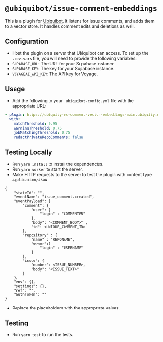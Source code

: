 # `@ubiquibot/issue-comment-embeddings`

This is a plugin for [Ubiquibot](https://github.com/ubiquity/ubiquibot-kernel). It listens for issue comments, and adds them to a vector store. It handles comment edits and deletions as well.

## Configuration
- Host the plugin on a server that Ubiquibot can access.
To set up the `.dev.vars` file, you will need to provide the following variables:
- `SUPABASE_URL`: The URL for your Supabase instance.
- `SUPABASE_KEY`: The key for your Supabase instance.
- `VOYAGEAI_API_KEY`: The API key for Voyage.

## Usage
- Add the following to your `.ubiquibot-config.yml` file with the appropriate URL:
```yaml
- plugin: https://ubiquity-os-comment-vector-embeddings-main.ubiquity.workers.dev
  with:
    matchThreshold: 0.95
    warningThreshold: 0.75
    jobMatchingThreshold: 0.75
    redactPrivateRepoComments: false
```


## Testing Locally
- Run `yarn install` to install the dependencies.
- Run `yarn worker` to start the server.
- Make HTTP requests to the server to test the plugin with content type `Application/JSON`
```
{
    "stateId": "",
    "eventName": "issue_comment.created",
    "eventPayload": {
        "comment": {
            "user": {
                "login" : "COMMENTER"
            },
            "body": "<COMMENT_BODY>" ,
            "id": <UNIQUE_COMMENT_ID>
        },
        "repository" : {
            "name" : "REPONAME",
            "owner":{
                "login" : "USERNAME"
            }
        },
        "issue": {
            "number": <ISSUE_NUMBER>,
            "body": "<ISSUE_TEXT>"
        }
    },
    "env": {},
    "settings": {},
    "ref": "",
    "authToken": ""
}
```
- Replace the placeholders with the appropriate values.

## Testing
- Run `yarn test` to run the tests.
